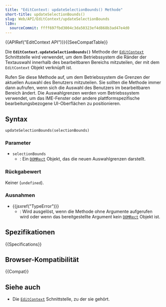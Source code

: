 ```yaml
---
title: "EditContext: updateSelectionBounds() Methode"
short-title: updateSelectionBounds()
slug: Web/API/EditContext/updateSelectionBounds
l10n:
  sourceCommit: ffff697fbd3004c3da50323ef4d868b3ad47e4d0
---
```


{{APIRef("EditContext API")}}{{SeeCompatTable}}

Die **`EditContext.updateSelectionBounds()`** Methode der [`EditContext`](/de/docs/Web/API/EditContext) Schnittstelle wird verwendet, um dem Betriebssystem die Ränder der Textauswahl innerhalb des bearbeitbaren Bereichs mitzuteilen, der mit dem `EditContext` Objekt verknüpft ist.

Rufen Sie diese Methode auf, um dem Betriebssystem die Grenzen der aktuellen Auswahl des Benutzers mitzuteilen. Sie sollten die Methode immer dann aufrufen, wenn sich die Auswahl des Benutzers im bearbeitbaren Bereich ändert. Die Auswahlgrenzen werden vom Betriebssystem verwendet, um das IME-Fenster oder andere plattformspezifische bearbeitungsbezogene UI-Oberflächen zu positionieren.

## Syntax

```js-nolint
updateSelectionBounds(selectionBounds)
```

### Parameter

- `selectionBounds`
  - : Ein [`DOMRect`](/de/docs/Web/API/DOMRect) Objekt, das die neuen Auswahlgrenzen darstellt.

### Rückgabewert

Keiner (`undefined`).

### Ausnahmen

- {{jsxref("TypeError")}}
  - : Wird ausgelöst, wenn die Methode ohne Argumente aufgerufen wird oder wenn das bereitgestellte Argument kein [`DOMRect`](/de/docs/Web/API/DOMRect) Objekt ist.

## Spezifikationen

{{Specifications}}

## Browser-Kompatibilität

{{Compat}}

## Siehe auch

- Die [`EditContext`](/de/docs/Web/API/EditContext) Schnittstelle, zu der sie gehört.

